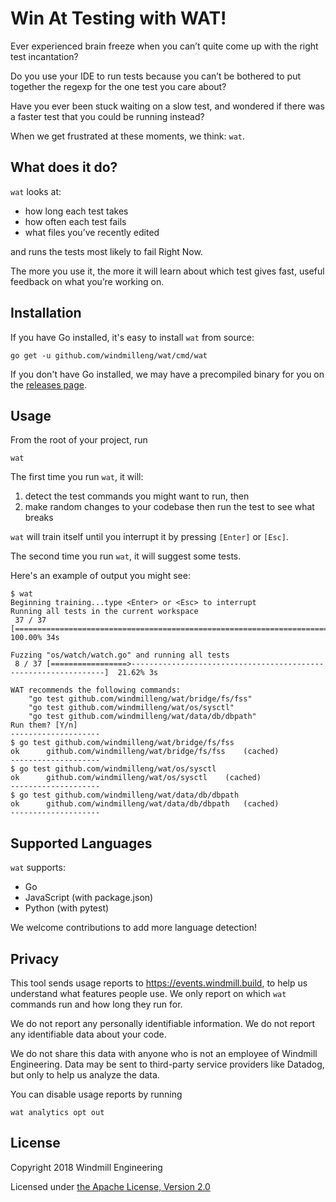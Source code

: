 # Win At Testing with WAT!

Ever experienced brain freeze when you can’t quite come up with the right test
incantation?

Do you use your IDE to run tests because you can’t be bothered to put together
the regexp for the one test you care about?

Have you ever been stuck waiting on a slow test, and wondered if there was a
faster test that you could be running instead?

When we get frustrated at these moments, we think: `wat`.

## What does it do?

`wat` looks at:

- how long each test takes
- how often each test fails
- what files you’ve recently edited

and runs the tests most likely to fail Right Now.

The more you use it, the more it will learn about which test gives fast,
useful feedback on what you’re working on.

## Installation

If you have Go installed, it's easy to install `wat` from source:

```
go get -u github.com/windmilleng/wat/cmd/wat
```

If you don't have Go installed, we may have a precompiled binary for you on the [releases page](https://github.com/windmilleng/wat/releases).

## Usage

From the root of your project, run

```
wat
```

The first time you run `wat`, it will:

1) detect the test commands you might want to run, then
2) make random changes to your codebase then run the test to see what breaks

`wat` will train itself until you interrupt it by pressing `[Enter]` or `[Esc]`.

The second time you run `wat`, it will suggest some tests.

Here's an example of output you might see:

```
$ wat
Beginning training...type <Enter> or <Esc> to interrupt
Running all tests in the current workspace
 37 / 37 [================================================================================] 100.00% 34s

Fuzzing "os/watch/watch.go" and running all tests
 8 / 37 [=================>----------------------------------------------------------------]  21.62% 3s

WAT recommends the following commands:
	"go test github.com/windmilleng/wat/bridge/fs/fss"
	"go test github.com/windmilleng/wat/os/sysctl"
	"go test github.com/windmilleng/wat/data/db/dbpath"
Run them? [Y/n]
--------------------
$ go test github.com/windmilleng/wat/bridge/fs/fss
ok  	github.com/windmilleng/wat/bridge/fs/fss	(cached)
--------------------
$ go test github.com/windmilleng/wat/os/sysctl
ok  	github.com/windmilleng/wat/os/sysctl	(cached)
--------------------
$ go test github.com/windmilleng/wat/data/db/dbpath
ok  	github.com/windmilleng/wat/data/db/dbpath	(cached)
--------------------
```

## Supported Languages

`wat` supports:

- Go
- JavaScript (with package.json)
- Python (with pytest)

We welcome contributions to add more language detection!


## Privacy

This tool sends usage reports to https://events.windmill.build, to help us
understand what features people use. We only report on which `wat` commands
run and how long they run for.

We do not report any personally identifiable information. We do not report any
identifiable data about your code.

We do not share this data with anyone who is not an employee of Windmill
Engineering.  Data may be sent to third-party service providers like Datadog,
but only to help us analyze the data.

You can disable usage reports by running

```
wat analytics opt out
```

## License
Copyright 2018 Windmill Engineering

Licensed under [the Apache License, Version 2.0](LICENSE)


